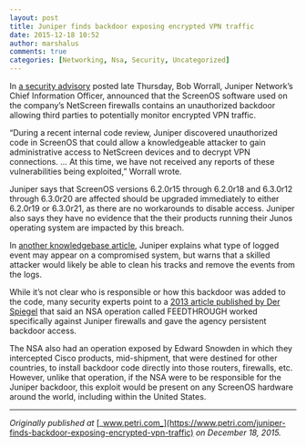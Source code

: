 ```yaml
---
layout: post
title: Juniper finds backdoor exposing encrypted VPN traffic
date: 2015-12-18 10:52
author: marshalus
comments: true
categories: [Networking, Nsa, Security, Uncategorized]
---
```



In [a security advisory](http://forums.juniper.net/t5/Security-Incident-Response/Important-Announcement-about-ScreenOS/ba-p/285554) posted late Thursday, Bob Worrall, Juniper Network’s Chief Information Officer, announced that the ScreenOS software used on the company’s NetScreen firewalls contains an unauthorized backdoor allowing third parties to potentially monitor encrypted VPN traffic.

“During a recent internal code review, Juniper discovered unauthorized code in ScreenOS that could allow a knowledgeable attacker to gain administrative access to NetScreen devices and to decrypt VPN connections. … At this time, we have not received any reports of these vulnerabilities being exploited,” Worrall wrote.

Juniper says that ScreenOS versions 6.2.0r15 through 6.2.0r18 and 6.3.0r12 through 6.3.0r20 are affected should be upgraded immediately to either 6.2.0r19 or 6.3.0r21, as there are no workarounds to disable access. Juniper also says they have no evidence that the their products running their Junos operating system are impacted by this breach.

In [another knowledgebase article](http://kb.juniper.net/InfoCenter/index?page=content&id=JSA10713&actp=search), Juniper explains what type of logged event may appear on a compromised system, but warns that a skilled attacker would likely be able to clean his tracks and remove the events from the logs.

While it’s not clear who is responsible or how this backdoor was added to the code, many security experts point to a [2013 article published by Der Spiegel](http://www.spiegel.de/international/world/catalog-reveals-nsa-has-back-doors-for-numerous-devices-a-940994.html) that said an NSA operation called FEEDTHROUGH worked specifically against Juniper firewalls and gave the agency persistent backdoor access.

The NSA also had an operation exposed by Edward Snowden in which they intercepted Cisco products, mid-shipment, that were destined for other countries, to install backdoor code directly into those routers, firewalls, etc. However, unlike that operation, if the NSA were to be responsible for the Juniper backdoor, this exploit would be present on any ScreenOS hardware around the world, including within the United States.

* * *

_Originally published at_ [_www.petri.com_](https://www.petri.com/juniper-finds-backdoor-exposing-encrypted-vpn-traffic) _on December 18, 2015._